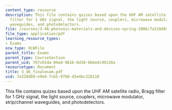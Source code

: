 ```yaml
---
content_type: resource
description: This file contains quizes based upon the UHF AM satellite radio, Bragg
  filter for 1 GHz signal, the light source, couplers, microwave modulator, strip/channel
  waveguides, and photodetectors.
file: /courses/3-46-photonic-materials-and-devices-spring-2006/7a318d69e9e87cb597b0d2e4bc32b118_3_46_finalexam.pdf
file_type: application/pdf
learning_resource_types:
- Exams
ocw_type: OCWFile
parent_title: Exams
parent_type: CourseSection
parent_uid: 707c014a-09a4-981b-6d38-0b6edc99128a
resourcetype: Document
title: 3_46_finalexam.pdf
uid: 7a318d69-e9e8-7cb5-97b0-d2e4bc32b118
---
```

This file contains quizes based upon the UHF AM satellite radio, Bragg filter for 1 GHz signal, the light source, couplers, microwave modulator, strip/channel waveguides, and photodetectors.


